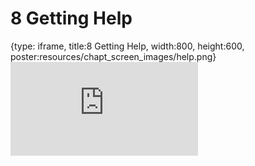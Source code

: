 # 8 Getting Help
 
{type: iframe, title:8 Getting Help, width:800, height:600, poster:resources/chapt_screen_images/help.png}
![](https://hutchdatascience.org/FH_Cluster_101/help.html)
 

 
